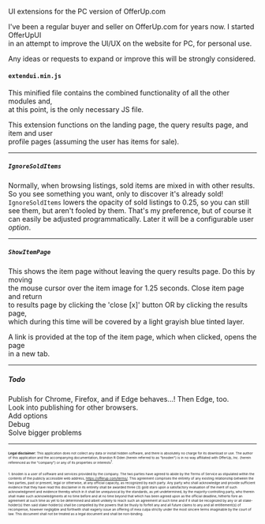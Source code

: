 UI extensions for the PC version of OfferUp.com  

I've been a regular buyer and seller on OfferUp.com for years now. I started OfferUpUI  
in an attempt to improve the UI/UX on the website for PC, for personal use.  

Any ideas or requests to expand or improve this will be strongly considered.  

#### `extendui.min.js`  
This minified file contains the combined functionality of all the other modules and,  
at this point, is the only necessary JS file.  

This extension functions on the landing page, the query results page, and item and user  
profile pages (assuming the user has items for sale).
___  

##### `IgnoreSoldItems`  
Normally, when browsing listings, sold items are mixed in with other results.
So you see something you want, only to discover it's already sold!  
`IgnoreSoldItems` lowers the opacity of sold listings to 0.25, so you can still
see them, but aren't fooled by them. That's my preference, but of course it can easily
be adjusted programmatically. Later it will be a configurable user *option*.
___  

##### `ShowItemPage`  
This shows the item page without leaving the query results page.  Do this by moving  
the mouse cursor over the item image for 1.25 seconds. Close item page and return  
to results page by clicking the 'close [x]' button OR by clicking the results page,  
which during this time will be covered by a light grayish blue tinted layer.  

A link is provided at the top of the item page, which when clicked, opens the page  
in a new tab.  
___  

##### Todo  
Publish for Chrome, Firefox, and if Edge behaves...! Then Edge, too.  
Look into publishing for other browsers.  
Add options  
Debug  
Solve bigger problems  
___  

<sup><sub><sup><sub>**Legal disclaimer:** This application does not collect any data or install hidden software, and there is absolutely no charge for its download or use. The author of this application and the accompanying documentation, Brandon R Oden (herein referred to as "bnoden") is in no way affiliated with OfferUp, Inc. (herein referenced as the "company") or any of its properties or interests<sup>1</sup>. </sub></sup></sub></sup>

<sup><sub><sub><sup>1. bnoden is a user of software and services provided by the company. The two parties have agreed to abide by the Terms of Service as stipulated within the contents of the publicly accessible web address, https://offerup.com/terms/. This agreement comprises the entirety of any existing relationship between the two parties, past or present, legal or otherwise, at any official capacity, as recognized by each party. Any party who shall acknowledge and provide sufficient evidence that they have read this disclaimer in its entirety shall be awarded three (3) gold stars upon a satisfactory evaluation of the merit of such acknowledgment and evidence thereby which in it shall be unequivocal by the standards, as yet undetermined, by the majority-controlling party, who therein shall make such acknowledgments at no time before and at no time beyond that which has been agreed upon as the official deadline, hitherto fore an agreement at such time as yet to be determined and albeit unlikely to reach such an agreement at such time and if it shall be recognized by any or all stake-holder(s) then said stake-holder(s) shall be compelled by the powers that be thusly to forfeit any and all future claims to any and all entitlement(s) of recompense, however negligible and forthwith shall eagerly issue an offering of mea culpa strictly under the most sincere terms imaginable by the court of law. This document shall not be treated as a legal document and shall be non-binding.</sup></sub></sub></sup>
